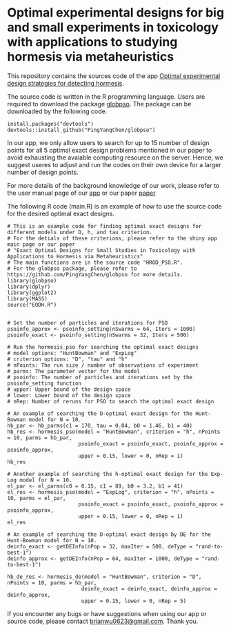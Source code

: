 # Optimal experimental designs for big and small experiments in toxicology with applications to studying hormesis via metaheuristics
This repository contains the sources code of the app [Optimal experimental design strategies for detecting hormesis](https://brianwu.shinyapps.io/hormesis_ed_pso/).

The source code is written in the R programming language. Users are required to download the package [globpso](https://github.com/willgertsch/SingleObjApp/blob/main/app.R).
The package can be downloaded by the following code. 

    install.packages("devtools")
    devtools::install_github("PingYangChen/globpso")

In our app, we only allow users to search for up to 15 number of design points for all 5 optimal exact design problems mentioned in our paper to avoid exhausting the avaiable computing resource on the server. 
Hence, we suggest useres to adjust and run the codes on their own device for a larger number of design points.

For more details of the background knowledge of our work, please refer to the user manual page of our [app](https://brianwu.shinyapps.io/hormesis_ed_pso/) or our paper [paper](https://www.sciencedirect.com/science/article/abs/pii/S2468111325000052?via%3Dihub)

The following R code (main.R) is an example of how to use the source code for the desired optimal exact designs. 

    # This is an example code for finding optimal exact designs for different models under D, h, and tau criterion.
    # For the detials of these criterions, please refer to the shiny app main page or our paper 
    # "Exact Optimal Designs for Small Studies in Toxicology with Applications to Hormesis via Metaheuristics"
    # The main functions are in the source code "HROD_PSO.R".
    # For the globpso package, please refer to https://github.com/PingYangChen/globpso for more details.
    library(globpso)
    library(dplyr)
    library(ggplot2)
    library(MASS)
    source("EODH.R")
    
    
    # Set the number of particles and iterations for PSO
    psoinfo_approx <- psoinfo_setting(nSwarms = 64, Iters = 1000)
    psoinfo_exact <- psoinfo_setting(nSwarms = 32, Iters = 500)
    
    # Run the hormesis_pso for searching the optimal exact designs
    # model options: "HuntBowman" and "ExpLog"
    # criterion options: "D", "tau" and "h"
    # nPoints: The run size / number of observations of experiment
    # parms: The parameter vector for the model
    # psoinfo: The number of particles and iterations set by the psoinfo_setting function
    # upper: Upper bound of the design space
    # lower: Lower bound of the design space
    # nRep: Number of reruns for PSO to search the optimal exact design
    
    # An example of searching the D-optimal exact design for the Hunt-Bowman model for N = 10.
    hb_par <- hb_parms(c1 = 170, tau = 0.04, b0 = 1.46, b1 = 40)
    hb_res <- hormesis_pso(model = "HuntBowman", criterion = "h", nPoints = 10, parms = hb_par, 
                           psoinfo_exact = psoinfo_exact, psoinfo_approx = psoinfo_approx, 
                           upper = 0.15, lower = 0, nRep = 1)
    hb_res
    
    # Another example of searching the h-optimal exact design for the Exp-Log model for N = 10.
    el_par <- el_parms(c0 = 0.15, c1 = 89, b0 = 3.2, b1 = 41)
    el_res <- hormesis_pso(model = "ExpLog", criterion = "h", nPoints = 10, parms = el_par, 
                           psoinfo_exact = psoinfo_exact, psoinfo_approx = psoinfo_approx,  
                           upper = 0.15, lower = 0, nRep = 1)
    el_res
        
    # An example of searching the D-optimal exact design by DE for the Hunt-Bowman model for N = 10. 
    deinfo_exact <- getDEInfo(nPop = 32, maxIter = 500, deType = "rand-to-best-1")
    deinfo_approx <- getDEInfo(nPop = 64, maxIter = 1000, deType = "rand-to-best-1")
        
    hb_de_res <- hormesis_de(model = "HuntBowman", criterion = "D", nPoints = 10, parms = hb_par, 
                            deinfo_exact = deinfo_exact, deinfo_approx = deinfo_approx, 
                            upper = 0.15, lower = 0, nRep = 5)

If you encounter any bugs or have suggestions when using our app or source code, please contact [brianwu0623@gmail.com](brianwu0623@gmail.com). Thank you.
